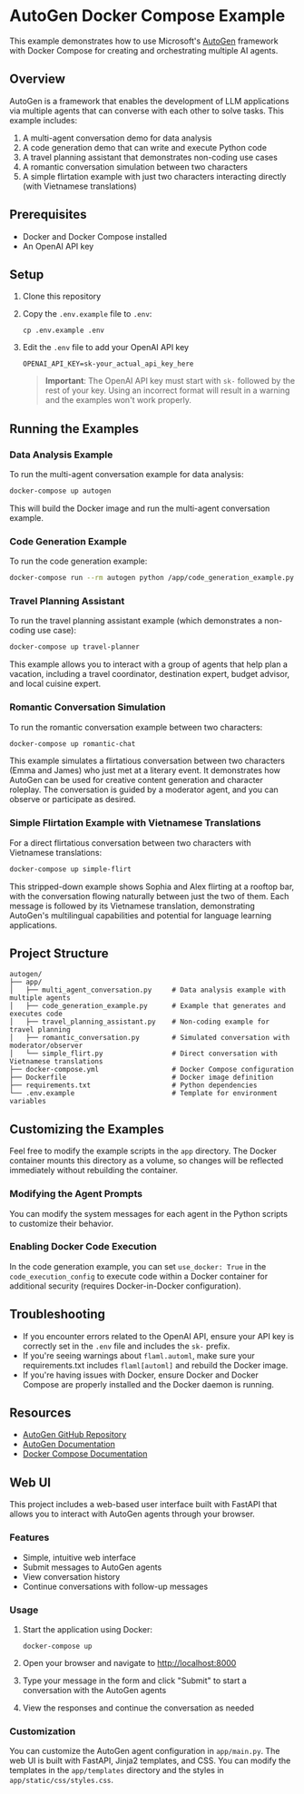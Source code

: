 # AutoGen Docker Compose Example

This example demonstrates how to use Microsoft's [AutoGen](https://github.com/microsoft/autogen) framework with Docker Compose for creating and orchestrating multiple AI agents.

## Overview

AutoGen is a framework that enables the development of LLM applications via multiple agents that can converse with each other to solve tasks. This example includes:

1. A multi-agent conversation demo for data analysis
2. A code generation demo that can write and execute Python code
3. A travel planning assistant that demonstrates non-coding use cases
4. A romantic conversation simulation between two characters
5. A simple flirtation example with just two characters interacting directly (with Vietnamese translations)

## Prerequisites

- Docker and Docker Compose installed
- An OpenAI API key

## Setup

1. Clone this repository
2. Copy the `.env.example` file to `.env`:
   ```
   cp .env.example .env
   ```
3. Edit the `.env` file to add your OpenAI API key
   ```
   OPENAI_API_KEY=sk-your_actual_api_key_here
   ```
   
   > **Important**: The OpenAI API key must start with `sk-` followed by the rest of your key. Using an incorrect format will result in a warning and the examples won't work properly.

## Running the Examples

### Data Analysis Example

To run the multi-agent conversation example for data analysis:

```bash
docker-compose up autogen
```

This will build the Docker image and run the multi-agent conversation example.

### Code Generation Example

To run the code generation example:

```bash
docker-compose run --rm autogen python /app/code_generation_example.py
```

### Travel Planning Assistant

To run the travel planning assistant example (which demonstrates a non-coding use case):

```bash
docker-compose up travel-planner
```

This example allows you to interact with a group of agents that help plan a vacation, including a travel coordinator, destination expert, budget advisor, and local cuisine expert.

### Romantic Conversation Simulation

To run the romantic conversation example between two characters:

```bash
docker-compose up romantic-chat
```

This example simulates a flirtatious conversation between two characters (Emma and James) who just met at a literary event. It demonstrates how AutoGen can be used for creative content generation and character roleplay. The conversation is guided by a moderator agent, and you can observe or participate as desired.

### Simple Flirtation Example with Vietnamese Translations

For a direct flirtatious conversation between two characters with Vietnamese translations:

```bash
docker-compose up simple-flirt
```

This stripped-down example shows Sophia and Alex flirting at a rooftop bar, with the conversation flowing naturally between just the two of them. Each message is followed by its Vietnamese translation, demonstrating AutoGen's multilingual capabilities and potential for language learning applications.

## Project Structure

```
autogen/
├── app/
│   ├── multi_agent_conversation.py     # Data analysis example with multiple agents
│   ├── code_generation_example.py      # Example that generates and executes code
│   ├── travel_planning_assistant.py    # Non-coding example for travel planning
│   ├── romantic_conversation.py        # Simulated conversation with moderator/observer
│   └── simple_flirt.py                 # Direct conversation with Vietnamese translations
├── docker-compose.yml                  # Docker Compose configuration
├── Dockerfile                          # Docker image definition
├── requirements.txt                    # Python dependencies
└── .env.example                        # Template for environment variables
```

## Customizing the Examples

Feel free to modify the example scripts in the `app` directory. The Docker container mounts this directory as a volume, so changes will be reflected immediately without rebuilding the container.

### Modifying the Agent Prompts

You can modify the system messages for each agent in the Python scripts to customize their behavior.

### Enabling Docker Code Execution

In the code generation example, you can set `use_docker: True` in the `code_execution_config` to execute code within a Docker container for additional security (requires Docker-in-Docker configuration).

## Troubleshooting

- If you encounter errors related to the OpenAI API, ensure your API key is correctly set in the `.env` file and includes the `sk-` prefix.
- If you're seeing warnings about `flaml.automl`, make sure your requirements.txt includes `flaml[automl]` and rebuild the Docker image.
- If you're having issues with Docker, ensure Docker and Docker Compose are properly installed and the Docker daemon is running.

## Resources

- [AutoGen GitHub Repository](https://github.com/microsoft/autogen)
- [AutoGen Documentation](https://microsoft.github.io/autogen/)
- [Docker Compose Documentation](https://docs.docker.com/compose/)

## Web UI

This project includes a web-based user interface built with FastAPI that allows you to interact with AutoGen agents through your browser.

### Features

- Simple, intuitive web interface
- Submit messages to AutoGen agents
- View conversation history
- Continue conversations with follow-up messages

### Usage

1. Start the application using Docker:
   ```
   docker-compose up
   ```

2. Open your browser and navigate to [http://localhost:8000](http://localhost:8000)

3. Type your message in the form and click "Submit" to start a conversation with the AutoGen agents

4. View the responses and continue the conversation as needed

### Customization

You can customize the AutoGen agent configuration in `app/main.py`. The web UI is built with FastAPI, Jinja2 templates, and CSS. You can modify the templates in the `app/templates` directory and the styles in `app/static/css/styles.css`. 